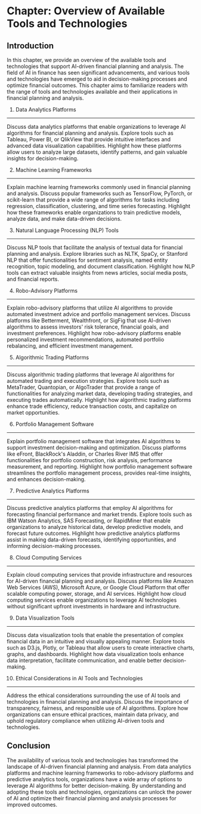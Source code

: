 Chapter: Overview of Available Tools and Technologies
=====================================================

Introduction
------------

In this chapter, we provide an overview of the available tools and technologies that support AI-driven financial planning and analysis. The field of AI in finance has seen significant advancements, and various tools and technologies have emerged to aid in decision-making processes and optimize financial outcomes. This chapter aims to familiarize readers with the range of tools and technologies available and their applications in financial planning and analysis.

1. Data Analytics Platforms
---------------------------

Discuss data analytics platforms that enable organizations to leverage AI algorithms for financial planning and analysis. Explore tools such as Tableau, Power BI, or QlikView that provide intuitive interfaces and advanced data visualization capabilities. Highlight how these platforms allow users to analyze large datasets, identify patterns, and gain valuable insights for decision-making.

2. Machine Learning Frameworks
------------------------------

Explain machine learning frameworks commonly used in financial planning and analysis. Discuss popular frameworks such as TensorFlow, PyTorch, or scikit-learn that provide a wide range of algorithms for tasks including regression, classification, clustering, and time series forecasting. Highlight how these frameworks enable organizations to train predictive models, analyze data, and make data-driven decisions.

3. Natural Language Processing (NLP) Tools
------------------------------------------

Discuss NLP tools that facilitate the analysis of textual data for financial planning and analysis. Explore libraries such as NLTK, SpaCy, or Stanford NLP that offer functionalities for sentiment analysis, named entity recognition, topic modeling, and document classification. Highlight how NLP tools can extract valuable insights from news articles, social media posts, and financial reports.

4. Robo-Advisory Platforms
--------------------------

Explain robo-advisory platforms that utilize AI algorithms to provide automated investment advice and portfolio management services. Discuss platforms like Betterment, Wealthfront, or SigFig that use AI-driven algorithms to assess investors' risk tolerance, financial goals, and investment preferences. Highlight how robo-advisory platforms enable personalized investment recommendations, automated portfolio rebalancing, and efficient investment management.

5. Algorithmic Trading Platforms
--------------------------------

Discuss algorithmic trading platforms that leverage AI algorithms for automated trading and execution strategies. Explore tools such as MetaTrader, Quantopian, or AlgoTrader that provide a range of functionalities for analyzing market data, developing trading strategies, and executing trades automatically. Highlight how algorithmic trading platforms enhance trade efficiency, reduce transaction costs, and capitalize on market opportunities.

6. Portfolio Management Software
--------------------------------

Explain portfolio management software that integrates AI algorithms to support investment decision-making and optimization. Discuss platforms like eFront, BlackRock's Aladdin, or Charles River IMS that offer functionalities for portfolio construction, risk analysis, performance measurement, and reporting. Highlight how portfolio management software streamlines the portfolio management process, provides real-time insights, and enhances decision-making.

7. Predictive Analytics Platforms
---------------------------------

Discuss predictive analytics platforms that employ AI algorithms for forecasting financial performance and market trends. Explore tools such as IBM Watson Analytics, SAS Forecasting, or RapidMiner that enable organizations to analyze historical data, develop predictive models, and forecast future outcomes. Highlight how predictive analytics platforms assist in making data-driven forecasts, identifying opportunities, and informing decision-making processes.

8. Cloud Computing Services
---------------------------

Explain cloud computing services that provide infrastructure and resources for AI-driven financial planning and analysis. Discuss platforms like Amazon Web Services (AWS), Microsoft Azure, or Google Cloud Platform that offer scalable computing power, storage, and AI services. Highlight how cloud computing services enable organizations to leverage AI technologies without significant upfront investments in hardware and infrastructure.

9. Data Visualization Tools
---------------------------

Discuss data visualization tools that enable the presentation of complex financial data in an intuitive and visually appealing manner. Explore tools such as D3.js, Plotly, or Tableau that allow users to create interactive charts, graphs, and dashboards. Highlight how data visualization tools enhance data interpretation, facilitate communication, and enable better decision-making.

10. Ethical Considerations in AI Tools and Technologies
-------------------------------------------------------

Address the ethical considerations surrounding the use of AI tools and technologies in financial planning and analysis. Discuss the importance of transparency, fairness, and responsible use of AI algorithms. Explore how organizations can ensure ethical practices, maintain data privacy, and uphold regulatory compliance when utilizing AI-driven tools and technologies.

Conclusion
----------

The availability of various tools and technologies has transformed the landscape of AI-driven financial planning and analysis. From data analytics platforms and machine learning frameworks to robo-advisory platforms and predictive analytics tools, organizations have a wide array of options to leverage AI algorithms for better decision-making. By understanding and adopting these tools and technologies, organizations can unlock the power of AI and optimize their financial planning and analysis processes for improved outcomes.
